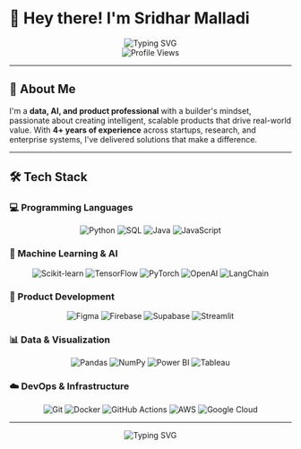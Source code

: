 # 👋 Hey there! I'm Sridhar Malladi

<div align="center">
  <img src="https://readme-typing-svg.herokuapp.com?font=Fira+Code&weight=500&size=28&pause=1000&color=00D4FF&center=true&vCenter=true&width=600&height=100&lines=Data+%26+AI+Professional;Product+Builder;Problem+Solver;Innovation+Enthusiast" alt="Typing SVG" />
</div>

<div align="center">
  <img src="https://komarev.com/ghpvc/?username=sridharmalladi&style=flat-square&color=blue" alt="Profile Views" />
</div>

---

## 🚀 About Me

I'm a **data, AI, and product professional** with a builder's mindset, passionate about creating intelligent, scalable products that drive real-world value. With **4+ years of experience** across startups, research, and enterprise systems, I've delivered solutions that make a difference.

---

## 🛠️ Tech Stack

### 💻 Programming Languages
<div align="center">
  <img src="https://img.shields.io/badge/-Python-6B7280?style=flat-square&logo=python&logoColor=white" alt="Python" />
  <img src="https://img.shields.io/badge/-SQL-6B7280?style=flat-square&logo=mysql&logoColor=white" alt="SQL" />
  <img src="https://img.shields.io/badge/-Java-6B7280?style=flat-square&logo=openjdk&logoColor=white" alt="Java" />
  <img src="https://img.shields.io/badge/-JavaScript-6B7280?style=flat-square&logo=javascript&logoColor=white" alt="JavaScript" />
</div>

### 🤖 Machine Learning & AI
<div align="center">
  <img src="https://img.shields.io/badge/-scikit--learn-6B7280?style=flat-square&logo=scikit-learn&logoColor=white" alt="Scikit-learn" />
  <img src="https://img.shields.io/badge/-TensorFlow-6B7280?style=flat-square&logo=tensorflow&logoColor=white" alt="TensorFlow" />
  <img src="https://img.shields.io/badge/-PyTorch-6B7280?style=flat-square&logo=pytorch&logoColor=white" alt="PyTorch" />
  <img src="https://img.shields.io/badge/-OpenAI-6B7280?style=flat-square&logo=openai&logoColor=white" alt="OpenAI" />
  <img src="https://img.shields.io/badge/-LangChain-6B7280?style=flat-square&logo=langchain&logoColor=white" alt="LangChain" />
</div>

### 🎨 Product Development
<div align="center">
  <img src="https://img.shields.io/badge/-Figma-6B7280?style=flat-square&logo=figma&logoColor=white" alt="Figma" />
  <img src="https://img.shields.io/badge/-Firebase-6B7280?style=flat-square&logo=firebase&logoColor=white" alt="Firebase" />
  <img src="https://img.shields.io/badge/-Supabase-6B7280?style=flat-square&logo=supabase&logoColor=white" alt="Supabase" />
  <img src="https://img.shields.io/badge/-Streamlit-6B7280?style=flat-square&logo=streamlit&logoColor=white" alt="Streamlit" />
</div>

### 📊 Data & Visualization
<div align="center">
  <img src="https://img.shields.io/badge/-Pandas-6B7280?style=flat-square&logo=pandas&logoColor=white" alt="Pandas" />
  <img src="https://img.shields.io/badge/-NumPy-6B7280?style=flat-square&logo=numpy&logoColor=white" alt="NumPy" />
  <img src="https://img.shields.io/badge/-Power_BI-6B7280?style=flat-square&logo=power-bi&logoColor=white" alt="Power BI" />
  <img src="https://img.shields.io/badge/-Tableau-6B7280?style=flat-square&logo=tableau&logoColor=white" alt="Tableau" />
</div>

### ☁️ DevOps & Infrastructure
<div align="center">
  <img src="https://img.shields.io/badge/-Git-6B7280?style=flat-square&logo=git&logoColor=white" alt="Git" />
  <img src="https://img.shields.io/badge/-Docker-6B7280?style=flat-square&logo=docker&logoColor=white" alt="Docker" />
  <img src="https://img.shields.io/badge/-GitHub_Actions-6B7280?style=flat-square&logo=github-actions&logoColor=white" alt="GitHub Actions" />
  <img src="https://img.shields.io/badge/-AWS-6B7280?style=flat-square&logo=amazon-aws&logoColor=white" alt="AWS" />
  <img src="https://img.shields.io/badge/-Google_Cloud-6B7280?style=flat-square&logo=google-cloud&logoColor=white" alt="Google Cloud" />
</div>

---

<div align="center">
  <img src="https://readme-typing-svg.herokuapp.com?font=Fira+Code&weight=500&size=20&pause=1000&color=00D4FF&center=true&vCenter=true&width=600&height=50&lines=Ready+to+collaborate+on+exciting+projects!;Let's+build+something+amazing+together!" alt="Typing SVG" />
</div> 